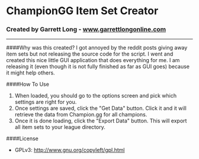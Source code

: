 # ChampionGG Item Set Creator
### Created by Garrett Long - www.garrettlongonline.com

---

####Why was this created?
I got annoyed by the reddit posts giving away item sets but not releasing the source code for the script.  I went and created this nice little GUI application that does everything for me. I am releasing it (even though it is not fully finished as far as GUI goes) because it might help others.

####How To Use
1. When loaded, you should go to the options screen and pick which settings are right for you. 
2. Once settings are saved, click the "Get Data" button. Click it and it will retrieve the data from Champion.gg for all champions.
3. Once it is done loading, click the "Export Data" button. This will export all item sets to your league directory.

####License     
* GPLv3: http://www.gnu.org/copyleft/gpl.html
